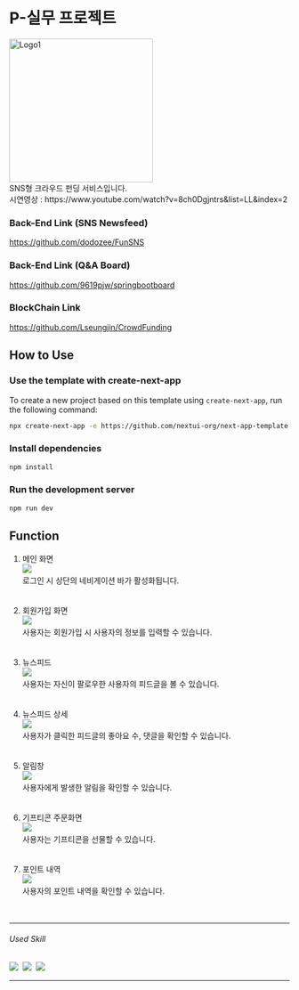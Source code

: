 # P-실무 프로젝트
<img width="258" alt="Logo1" src="https://github.com/9619pjw/P_Project/assets/97871451/a80eab13-3ca1-4010-9f6f-3570a96be69b">
<br/>
SNS형 크라우드 펀딩 서비스입니다.
<br/>
시연영상 : https://www.youtube.com/watch?v=8ch0Dgjntrs&list=LL&index=2

### Back-End Link (SNS Newsfeed)
https://github.com/dodozee/FunSNS

### Back-End Link (Q&A Board)
https://github.com/9619pjw/springbootboard

### BlockChain Link
https://github.com/Lseungjin/CrowdFunding

## How to Use

### Use the template with create-next-app

To create a new project based on this template using `create-next-app`, run the following command:

```bash
npx create-next-app -e https://github.com/nextui-org/next-app-template
```

### Install dependencies

```bash
npm install
```

### Run the development server

```bash
npm run dev
```



## Function
<ol>
    <li>메인 화면
        <br/>
        <img src="https://github.com/9619pjw/P_Project/assets/97871451/3aeb57a7-3326-44e9-82fd-22fdfccd7381">
        <br/>
        로그인 시 상단의 네비게이션 바가 활성화됩니다.
        <br/>
        <br/>
        <br/>
    </li>
    <li>회원가입 화면
        <br/>
        <img src="https://github.com/9619pjw/P_Project/assets/97871451/5fe6a190-52d2-4e56-b4d6-da1724a83d6d">
        <br/>
        사용자는 회원가입 시 사용자의 정보를 입력할 수 있습니다.
        <br/>
        <br/>
        <br/>
    </li>
    <li>뉴스피드
        <br/>
        <img src ="https://github.com/9619pjw/P_Project/assets/97871451/c14ebf8e-0034-4c6d-b96d-c70cb4f1fbb3">
        <br/>
        사용자는 자신이 팔로우한 사용자의 피드글을 볼 수 있습니다.
        <br/>
        <br/>
        <br/>
    </li>
    <li>뉴스피드 상세
        <br/>
        <img src="https://github.com/9619pjw/P_Project/assets/97871451/400409da-9290-4af6-8891-6deba9f4edef">
        <br/>
        사용자가 클릭한 피드글의 좋아요 수, 댓글을 확인할 수 있습니다. 
        <br/>
        <br/>
        <br/>
    </li>
    <li>알림창
        <br/>
        <img src="https://github.com/9619pjw/P_Project/assets/97871451/7805a006-4ac2-465d-9363-7c69b876818b">
        <br/>
        사용자에게 발생한 알림을 확인할 수 있습니다.
        <br/>
        <br/>
        <br/>
    </li>
    <li>기프티콘 주문화면
        <br/>
        <img src="https://github.com/9619pjw/P_Project/assets/97871451/8ea3d120-e41b-4add-98a2-3ecc8cabe078">
        <br/>
        사용자는 기프티콘을 선물할 수 있습니다.
        <br/>
        <br/>
        <br/>
    </li>
    <li>포인트 내역
        <br/>
        <img src="https://github.com/9619pjw/P_Project/assets/97871451/e5df6506-094c-4935-ae55-1cacbfe7d2be">
        <br/>
        사용자의 포인트 내역을 확인할 수 있습니다.
        <br/>
        <br/>
        <br/>
    </li>
</ol>


------------
###### Used Skill
<p>
<img src="https://img.shields.io/badge/Next.js-000000?style=for-the-badge&logo=Next.js&logoColor=white">&nbsp;
<img src="https://img.shields.io/badge/Typescript-3178C6?style=for-the-badge&logo=Typescript&logoColor=white"/>&nbsp;
<img src="https://img.shields.io/badge/Tailwind CSS-06B6D4?style=for-the-badge&logo=Tailwind CSS&logoColor=white">&nbsp;
</p>

------------

